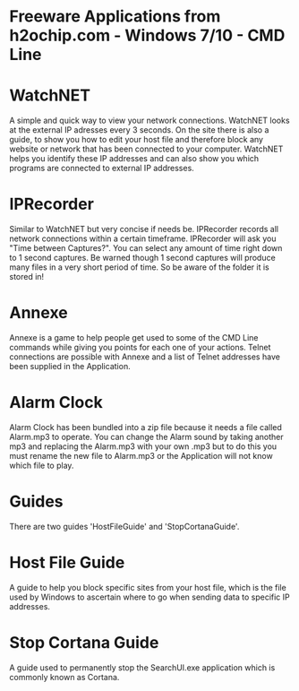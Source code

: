 # Freeware Applications from h2ochip.com - Windows 7/10 - CMD Line

# WatchNET
A simple and quick way to view your network connections.
WatchNET looks at the external IP adresses every 3 seconds.
On the site there is also a guide, to show you how to edit your host
file and therefore block any website or network that has been connected
to your computer. WatchNET helps you identify these IP addresses and can
also show you which programs are connected to external IP addresses.

# IPRecorder

Similar to WatchNET but very concise if needs be. IPRecorder records
all network connections within a certain timeframe.
IPRecorder will ask you "Time between Captures?". You can select any
amount of time right down to 1 second captures. Be warned though 1 second
captures will produce many files in a very short period of time. So be aware
of the folder it is stored in!

# Annexe

Annexe is a game to help people get used to some of the CMD Line commands
while giving you points for each one of your actions. Telnet connections
are possible with Annexe and a list of Telnet addresses have been supplied
in the Application.

# Alarm Clock

Alarm Clock has been bundled into a zip file because it needs a file called
Alarm.mp3 to operate. You can change the Alarm sound by taking another mp3
and replacing the Alarm.mp3 with your own .mp3 but to do this you must 
rename the new file to Alarm.mp3 or the Application will not know which file
to play.

# Guides

There are two guides 'HostFileGuide' and 'StopCortanaGuide'. 

   # Host File Guide
   
   A guide to help you block specific sites from your host file, which is the
   file used by Windows to ascertain where to go when sending data to specific
   IP addresses.
   
   # Stop Cortana Guide
   
   A guide used to permanently stop the SearchUI.exe application which is 
   commonly known as Cortana.
   
